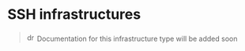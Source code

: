 # SSH infrastructures
> <img src="../assets/img/info.png" alt="drawing" width="16" style="margin-top: 3px; margin-bottom: -3px"/> Documentation for this infrastructure type will be added soon
